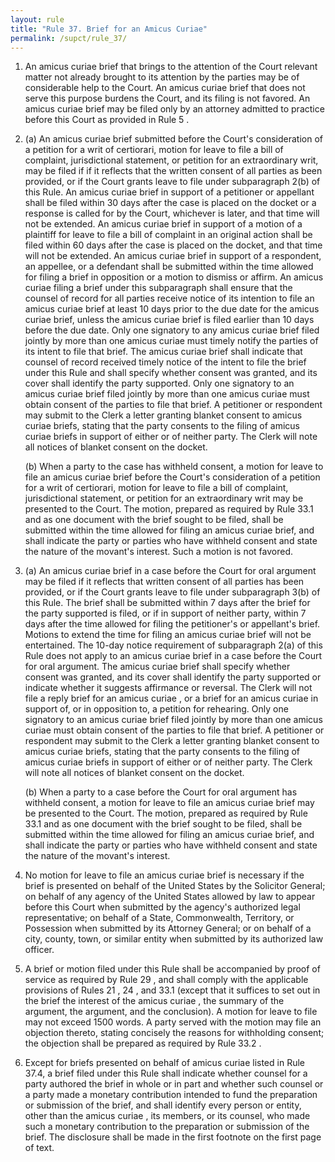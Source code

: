 ```yaml
---
layout: rule
title: "Rule 37. Brief for an Amicus Curiae"
permalink: /supct/rule_37/
---
```


1. An amicus curiae brief that brings to the attention of the Court relevant matter not already brought to its attention by the parties may be of considerable help to the Court. An amicus curiae brief that does not serve this purpose burdens the Court, and its filing is not favored. An amicus curiae brief may be filed only by an attorney admitted to practice before this Court as provided in Rule 5 .


2. (a) An amicus curiae brief submitted before the Court's consideration of a petition for a writ of certiorari, motion for leave to file a bill of complaint, jurisdictional statement, or petition for an extraordinary writ, may be filed if if it reflects that the written consent of all parties as been provided, or if the Court grants leave to file under subparagraph 2(b) of this Rule. An amicus curiae brief in support of a petitioner or appellant shall be filed within 30 days after the case is placed on the docket or a response is called for by the Court, whichever is later, and that time will not be extended. An amicus curiae brief in support of a motion of a plaintiff for leave to file a bill of complaint in an original action shall be filed within 60 days after the case is placed on the docket, and that time will not be extended. An amicus curiae brief in support of a respondent, an appellee, or a defendant shall be submitted within the time allowed for filing a brief in opposition or a motion to dismiss or affirm. An amicus curiae filing a brief under this subparagraph shall ensure that the counsel of record for all parties receive notice of its intention to file an amicus curiae brief at least 10 days prior to the due date for the amicus curiae brief, unless the amicus curiae brief is filed earlier than 10 days before the due date. Only one signatory to any amicus curiae brief filed jointly by more than one amicus curiae must timely notify the parties of its intent to file that brief. The amicus curiae brief shall indicate that counsel of record received timely notice of the intent to file the brief under this Rule and shall specify whether consent was granted, and its cover shall identify the party supported. Only one signatory to an amicus curiae brief filed jointly by more than one amicus curiae must obtain consent of the parties to file that brief. A petitioner or respondent may submit to the Clerk a letter granting blanket consent to amicus curiae briefs, stating that the party consents to the filing of amicus curiae briefs in support of either or of neither party. The Clerk will note all notices of blanket consent on the docket.


    (b) When a party to the case has withheld consent, a motion for leave to file an amicus curiae brief before the Court's consideration of a petition for a writ of certiorari, motion for leave to file a bill of complaint, jurisdictional statement, or petition for an extraordinary writ may be presented to the Court. The motion, prepared as required by Rule 33.1 and as one document with the brief sought to be filed, shall be submitted within the time allowed for filing an amicus curiae brief, and shall indicate the party or parties who have withheld consent and state the nature of the movant's interest. Such a motion is not favored.


3. (a) An amicus curiae brief in a case before the Court for oral argument may be filed if it reflects that written consent of all parties has been provided, or if the Court grants leave to file under subparagraph 3(b) of this Rule. The brief shall be submitted within 7 days after the brief for the party supported is filed, or if in support of neither party, within 7 days after the time allowed for filing the petitioner's or appellant's brief. Motions to extend the time for filing an amicus curiae brief will not be entertained. The 10-day notice requirement of subparagraph 2(a) of this Rule does not apply to an amicus curiae brief in a case before the Court for oral argument. The amicus curiae brief shall specify whether consent was granted, and its cover shall identify the party supported or indicate whether it suggests affirmance or reversal. The Clerk will not file a reply brief for an amicus curiae , or a brief for an amicus curiae in support of, or in opposition to, a petition for rehearing. Only one signatory to an amicus curiae brief filed jointly by more than one amicus curiae must obtain consent of the parties to file that brief. A petitioner or respondent may submit to the Clerk a letter granting blanket consent to amicus curiae briefs, stating that the party consents to the filing of amicus curiae briefs in support of either or of neither party. The Clerk will note all notices of blanket consent on the docket.


    (b) When a party to a case before the Court for oral argument has withheld consent, a motion for leave to file an amicus curiae brief may be presented to the Court. The motion, prepared as required by Rule 33.1 and as one document with the brief sought to be filed, shall be submitted within the time allowed for filing an amicus curiae brief, and shall indicate the party or parties who have withheld consent and state the nature of the movant's interest.


4. No motion for leave to file an amicus curiae brief is necessary if the brief is presented on behalf of the United States by the Solicitor General; on behalf of any agency of the United States allowed by law to appear before this Court when submitted by the agency's authorized legal representative; on behalf of a State, Commonwealth, Territory, or Possession when submitted by its Attorney General; or on behalf of a city, county, town, or similar entity when submitted by its authorized law officer.


5. A brief or motion filed under this Rule shall be accompanied by proof of service as required by Rule 29 , and shall comply with the applicable provisions of Rules 21 , 24 , and 33.1 (except that it suffices to set out in the brief the interest of the amicus curiae , the summary of the argument, the argument, and the conclusion). A motion for leave to file may not exceed 1500 words. A party served with the motion may file an objection thereto, stating concisely the reasons for withholding consent; the objection shall be prepared as required by Rule 33.2 .


6. Except for briefs presented on behalf of amicus curiae listed in Rule 37.4, a brief filed under this Rule shall indicate whether counsel for a party authored the brief in whole or in part and whether such counsel or a party made a monetary contribution intended to fund the preparation or submission of the brief, and shall identify every person or entity, other than the amicus curiae , its members, or its counsel, who made such a monetary contribution to the preparation or submission of the brief. The disclosure shall be made in the first footnote on the first page of text.